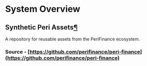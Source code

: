 # System Overview

## Synthetic Peri Assets[¶](https://docs.synthetix.io/libraries/synthetix-assets/#synthetix-assets) <a id="synthetix-assets"></a>

A repository for reusable assets from the PeriFinance ecosystem.

### Source - [https://github.com/perifinance/peri-finance](https://github.com/perifinance/peri-finance)

### 

